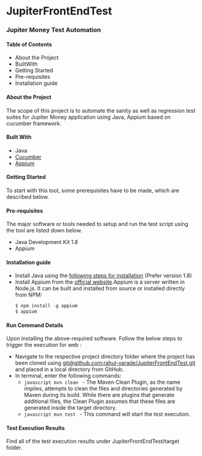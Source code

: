 # JupiterFrontEndTest

### Jupiter Money Test Automation 

#### Table of Contents

  * About the Project
  * BuiltWith
  * Getting Started
  * Pre-requisites
  * Installation guide


#### About the Project
The scope of this project is to automate the sanity as well as regression test suites for Jupiter Money application using Java, Appium based on cucumber framework.

#### Built With
* Java
* [Cucumber](https://cucumber.io/docs/cucumber/)
* [Appium](https://appium.io/docs/en/about-appium/intro/)

#### Getting Started
To start with this tool, some prerequisites have to be made, which are described below.

#### Pre-requisites
The major software or tools needed to setup and run the test script using the tool are listed down below.
* Java Development Kit 1.8
* Appium

#### Installation guide
* Install Java using the [following steps for installation](https://www.java.com/en/download/help/download_options.html) (Prefer version 1.8)
* Install Appium from the [official website](https://appium.io/).Appium is a server written in Node.js. It can be built and installed from source or installed directly from NPM:
  ```javascript
  $ npm install -g appium
  $ appium
  ```

#### Run Command Details
Upon installing the above-required software. Follow the below steps to trigger the execution for web :


* Navigate to the respective project directory folder where the project has been cloned using [git@github.com:rahul-varade/JupiterFrontEndTest.git](git@github.com:rahul-varade/JupiterFrontEndTest.git) and placed in a local directory from GitHub.
* In terminal, enter the following commands:
  *   ```javascript mvn clean ``` - The Maven Clean Plugin, as the name implies, attempts to clean the files and directories generated by Maven during its build. While there are plugins that generate additional files, the Clean Plugin assumes that these files are generated inside the target directory.
  * ```javascript mvn test ```  - This command will start the test execution.

#### Test Execution Results
Find all of  the test execution results under JupiterFrontEndTest/target folder.
